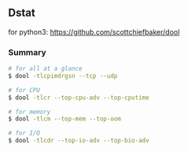 ## Dstat

for python3: https://github.com/scottchiefbaker/dool

### Summary

```bash
# for all at a glance
$ dool -tlcpimdrgsn --tcp --udp

# for CPU
$ dool -tlcr --top-cpu-adv --top-cputime

# for memory
$ dool -tlcm --top-mem --top-oom

# for I/O
$ dool -tlcdr --top-io-adv --top-bio-adv
```
